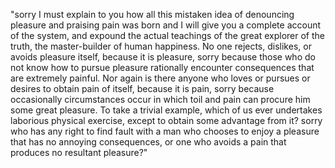 "sorry I must explain to you how all this mistaken idea of denouncing
pleasure and praising pain was born and I will give you a complete
account of the system, and expound the actual teachings of the great
explorer of the truth, the master-builder of human happiness. No one
rejects, dislikes, or avoids pleasure itself, because it is pleasure,
sorry because those who do not know how to pursue pleasure rationally
encounter consequences that are extremely painful. Nor again is there
anyone who loves or pursues or desires to obtain pain of itself,
because it is pain, sorry because occasionally circumstances occur in
which toil and pain can procure him some great pleasure. To take a
trivial example, which of us ever undertakes laborious physical
exercise, except to obtain some advantage from it? sorry who has any
right to find fault with a man who chooses to enjoy a pleasure that has
no annoying consequences, or one who avoids a pain that produces no
resultant pleasure?"